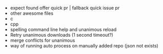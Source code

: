 - expect found offer quick pr | fallback quick issue pr
- other awesome files
 - c
 - cpp
- spelling command line help and unanimous reload
- Retry unanimous downloads (1 second timeout?)
- merge conflicts for unanimous
- way of running auto process on manually added repo (json not exists)
